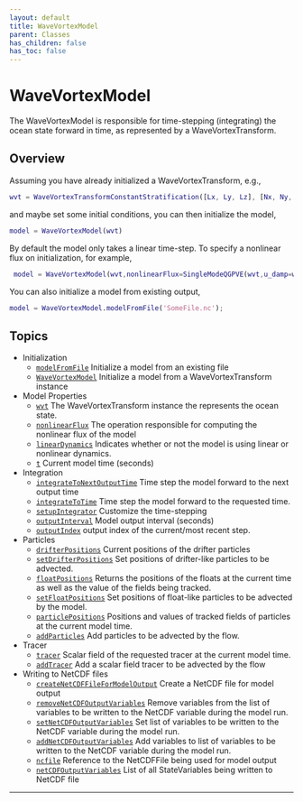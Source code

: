 ```yaml
---
layout: default
title: WaveVortexModel
parent: Classes
has_children: false
has_toc: false
---
```


#  WaveVortexModel

The WaveVortexModel is responsible for time-stepping (integrating) the ocean state forward in time, as represented by a WaveVortexTransform.

## Overview
 
  Assuming you have already initialized a WaveVortexTransform, e.g.,
  ```matlab
  wvt = WaveVortexTransformConstantStratification([Lx, Ly, Lz], [Nx, Ny, Nz], N0,latitude=latitude);
  ```
  and maybe set some initial conditions, you can then initialize the
  model,
  ```matlab
  model = WaveVortexModel(wvt)
  ```
  
  By default the model only takes a linear time-step. To specify a
  nonlinear flux on initialization, for example,
 ```matlab
  model = WaveVortexModel(wvt,nonlinearFlux=SingleModeQGPVE(wvt,u_damp=wvt.uMax));
 ```
 
  You can also initialize a model from existing output,
  ```matlab
  model = WaveVortexModel.modelFromFile('SomeFile.nc');
 ```
  
            


## Topics
+ Initialization
  + [`modelFromFile`](/classes/wavevortexmodel/modelfromfile.html) Initialize a model from an existing file
  + [`WaveVortexModel`](/classes/wavevortexmodel/wavevortexmodel.html) Initialize a model from a WaveVortexTransform instance
+ Model Properties
  + [`wvt`](/classes/wavevortexmodel/wvt.html) The WaveVortexTransform instance the represents the ocean state.
  + [`nonlinearFlux`](/classes/wavevortexmodel/nonlinearflux.html) The operation responsible for computing the nonlinear flux of the model
  + [`linearDynamics`](/classes/wavevortexmodel/lineardynamics.html) Indicates whether or not the model is using linear or nonlinear dynamics.
  + [`t`](/classes/wavevortexmodel/t.html) Current model time (seconds)
+ Integration
  + [`integrateToNextOutputTime`](/classes/wavevortexmodel/integratetonextoutputtime.html) Time step the model forward to the next output time
  + [`integrateToTime`](/classes/wavevortexmodel/integratetotime.html) Time step the model forward to the requested time.
  + [`setupIntegrator`](/classes/wavevortexmodel/setupintegrator.html) Customize the time-stepping
  + [`outputInterval`](/classes/wavevortexmodel/outputinterval.html) Model output interval (seconds)
  + [`outputIndex`](/classes/wavevortexmodel/outputindex.html) output index of the current/most recent step.
+ Particles
  + [`drifterPositions`](/classes/wavevortexmodel/drifterpositions.html) Current positions of the drifter particles
  + [`setDrifterPositions`](/classes/wavevortexmodel/setdrifterpositions.html) Set positions of drifter-like particles to be advected.
  + [`floatPositions`](/classes/wavevortexmodel/floatpositions.html) Returns the positions of the floats at the current time as well as the value of the fields being tracked.
  + [`setFloatPositions`](/classes/wavevortexmodel/setfloatpositions.html) Set positions of float-like particles to be advected by the model.
  + [`particlePositions`](/classes/wavevortexmodel/particlepositions.html) Positions and values of tracked fields of particles at the current model time.
  + [`addParticles`](/classes/wavevortexmodel/addparticles.html) Add particles to be advected by the flow.
+ Tracer
  + [`tracer`](/classes/wavevortexmodel/tracer.html) Scalar field of the requested tracer at the current model time.
  + [`addTracer`](/classes/wavevortexmodel/addtracer.html) Add a scalar field tracer to be advected by the flow
+ Writing to NetCDF files
  + [`createNetCDFFileForModelOutput`](/classes/wavevortexmodel/createnetcdffileformodeloutput.html) Create a NetCDF file for model output
  + [`removeNetCDFOutputVariables`](/classes/wavevortexmodel/removenetcdfoutputvariables.html) Remove variables from the list of variables to be written to the NetCDF variable during the model run.
  + [`setNetCDFOutputVariables`](/classes/wavevortexmodel/setnetcdfoutputvariables.html) Set list of variables to be written to the NetCDF variable during the model run.
  + [`addNetCDFOutputVariables`](/classes/wavevortexmodel/addnetcdfoutputvariables.html) Add variables to list of variables to be written to the NetCDF variable during the model run.
  + [`ncfile`](/classes/wavevortexmodel/ncfile.html) Reference to the NetCDFFile being used for model output
  + [`netCDFOutputVariables`](/classes/wavevortexmodel/netcdfoutputvariables.html) List of all StateVariables being written to NetCDF file


---